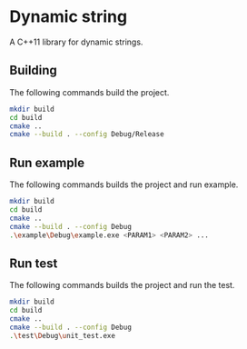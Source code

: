 # Dynamic string

A C++11 library for dynamic strings.

## Building

The following commands build the project.

```bash
mkdir build
cd build
cmake ..
cmake --build . --config Debug/Release
```

## Run example

The following commands builds the project and
run example.

```bash
mkdir build
cd build
cmake ..
cmake --build . --config Debug
.\example\Debug\example.exe <PARAM1> <PARAM2> ...
```

## Run test

The following commands builds the project and
run the test.

```bash
mkdir build
cd build
cmake ..
cmake --build . --config Debug
.\test\Debug\unit_test.exe
```